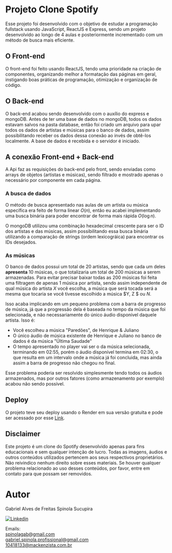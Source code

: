 # Projeto Clone Spotify

Esse projeto foi desenvolvido com o objetivo de estudar a programação fullstack usando JavaScript, ReactJS e Express, sendo um projeto desenvolvido ao longo de 4 aulas e posteriormente incrementado com um método de busca mais eficiente.

## O Front-end

O front-end foi feito usando ReactJS, tendo uma prioridade na criação de componentes, organizando melhor a formatação das páginas em geral, instigando boas práticas de programação, otimização e organização de código.

## O Back-end

O back-end acabou sendo desenvolvido com o auxílio do express e mongoDB. Antes de ter uma base de dados no mongoDB, todos os dados estavam salvos na pasta database, então foi criado um arquivo para upar todos os dados de artistas e músicas para o banco de dados, assim possibilitando receber os dados dessa conexão ao invés de obtê-los localmente. A base de dados é recebida e o servidor é iniciado.

## A conexão Front-end + Back-end

A Api faz as requisições do back-end pelo front, sendo enviadas como arrays de objetos (artistas e músicas), sendo filtrado e mostrado apenas o necessário por componente em cada página.

### A busca de dados

O método de busca apresentado nas aulas de um artista ou música específica era feito de forma linear $O(n)$, então eu acabei implementando uma busca binária para poder encontrar de forma mais rápida $O(\log n)$.

O mongoDB utilizou uma combinação hexadecimal crescente para ser o ID dos artistas e das músicas, assim possibilitando essa busca binária utilizando a comparação de strings (ordem lexicográica) para encontrar os IDs desejados.

### As músicas

O banco de dados possui um total de 20 artistas, sendo que cada um deles **apresenta** 10 músicas, o que totalizaria um total de 200 músicas a serem armazenadas. Para evitar precisar baixar todas as 200 músicas foi feita uma filtragem de apenas 1 música por artista, sendo assim independente de qual música do artista $X$ você escolha, a música que será tocada será a mesma que tocaria se você tivesse escolhido a música $Y, Z $ ou $N$.

Isso acaba implicando em um pequeno problema com a barra de progresso de música, já que a progressão dela é baseada no tempo da música que foi selecionada, e não necessariamente do único áudio disponível daquele artista. Isso é:

- Você escolheu a música "Paredões", de Henrique & Juliano
- O único áudio de música existente de Henrique e Juliano no banco de dados é da música "Última Saudade"
- O tempo apresentado no player vai ser o da música selecionada, terminando em 02:55, porém o áudio disponível termina em 02:30, o que resulta em um intervalo onde a música já foi concluida, mas ainda assim a barra de progresso não chegou no final.

Esse problema poderia ser resolvido simplesmente tendo todos os áudios armazenados, mas por outros fatores (como armazenamento por exemplo) acabou não sendo possível.

## Deploy

O projeto teve seu deploy usando o Render em sua versão gratuita e pode ser acessado por esse [Link](https://clone-spotify-full-stack.onrender.com).

## Disclaimer

Este projeto é um clone do Spotify desenvolvido apenas para fins educacionais e sem qualquer intenção de lucro. Todas as imagens, áudios e outros conteúdos utilizados pertencem aos seus respectivos proprietários. Não reivindico nenhum direito sobre esses materiais. Se houver qualquer problema relacionado ao uso desses conteúdos, por favor, entre em contato para que possam ser removidos.

# Autor

Gabriel Alves de Freitas Spinola Sucupira

[![Linkedin](https://img.shields.io/badge/LinkedIn-0077B5?style=for-the-badge&logo=linkedin&logoColor=white)](https://www.linkedin.com/in/gabriel-spinola-a19470275/)

Emails:
\
spinolagab@gmail.com
\
gabriel.spinola.profissional@gmail.com
\
10418133@mackenzista.com.br
